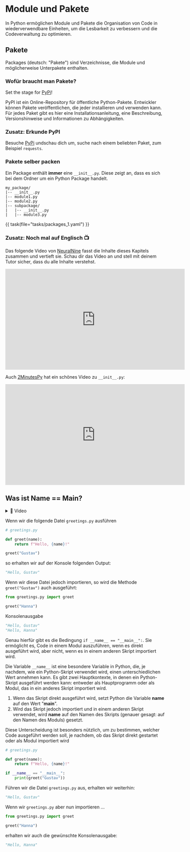 # Module und Pakete

In Python ermöglichen Module und Pakete die Organisation von Code in wiederverwendbare Einheiten, um die Lesbarkeit zu verbessern
und die Codeverwaltung zu optimieren.

## Pakete

Packages (deutsch: "Pakete") sind Verzeichnisse, die Module und möglicherweise Unterpakete enthalten.

### Wofür braucht man Pakete?
Set the stage for [PyPi](https://pypi.org/)!

PyPI ist ein Online-Repository für öffentliche Python-Pakete. Entwickler können Pakete veröffentlichen, die jeder installieren und verwenden kann. Für jedes Paket gibt es hier eine Installationsanleitung, eine Beschreibung, Versionshinweise und Informationen zu Abhängigkeiten.

### Zusatz: Erkunde PyPI
Besuche [PyPi](https://pypi.org/) undschau dich um, suche nach einem beliebten Paket, zum Beispiel `requests`.

### Pakete selber packen
Ein Package enthält **immer** eine `__init__.py`. Diese zeigt an,
dass es sich bei dem Ordner um ein Python Package handelt.

```
my_package/
|-- __init__.py
|-- module1.py
|-- module2.py
|-- subpackage/
|   |-- __init__.py
|   |-- module3.py
```



{{ task(file="tasks/packages_1.yaml") }}


### Zusatz: Noch mal auf Englisch 📺

Das folgende Video von [NeuralNine](https://www.youtube.com/watch?v=GxCXiSkm6no) 
fasst die Inhalte dieses Kapitels zusammen und vertieft sie.
Schau dir das Video an und stell mit deinem Tutor sicher, dass du alle Inhalte verstehst.

<iframe width="560" height="315" src="https://www.youtube.com/embed/GxCXiSkm6no?si=s0zw6JnWV3lWkjSw" title="YouTube video player" frameborder="0" allow="accelerometer; autoplay; clipboard-write; encrypted-media; gyroscope; picture-in-picture; web-share" allowfullscreen></iframe>

Auch [2MinutesPy](https://www.youtube.com/watch?v=mWaMSGwiSB0) hat ein schönes Video zu `__init__.py`:

<iframe width="560" height="315" src="https://www.youtube.com/embed/mWaMSGwiSB0?si=i-Qa1KO96IDlFLD_" title="YouTube video player" frameborder="0" allow="accelerometer; autoplay; clipboard-write; encrypted-media; gyroscope; picture-in-picture; web-share" allowfullscreen></iframe>

## Was ist Name == Main?
<details>
<summary>
🎦 Video
</summary>
<iframe width="560" height="315" src="https://www.youtube.com/embed/57b8gJKZf6o?si=sBKUorE0e-MlfRoK" title="YouTube video player" frameborder="0" allow="accelerometer; autoplay; clipboard-write; encrypted-media; gyroscope; picture-in-picture; web-share" allowfullscreen></iframe>
</details>

Wenn wir die folgende Datei `greetings.py` ausführen

```python
# greetings.py

def greet(name):
    return f"Hello, {name}!"

greet("Gustav")
```

so erhalten wir auf der Konsole folgenden Output:

```python
"Hello, Gustav"
```

Wenn wir diese Datei jedoch importieren, so wird die Methode `greet("Gustav")` auch ausgeführt:

```python
from greetings.py import greet

greet("Hanna")
```

Konsolenausgabe

```python
"Hello, Gustav"
"Hello, Hanna"
```

Genau hierfür gibt es die Bedingung `if __name__ == "__main__":`. Sie ermöglicht es, Code in einem Modul auszuführen, wenn es direkt ausgeführt wird, aber nicht, wenn es in einem anderen Skript importiert wird. 

Die Variable `__name__` ist eine besondere Variable in Python, die, je nachdem, wie ein Python-Skript verwendet wird, einen unterschiedlichen Wert annehmen kann. Es gibt zwei Hauptkontexte, in denen ein Python-Skript ausgeführt werden kann: entweder als Hauptprogramm oder als Modul, das in ein anderes Skript importiert wird.

1. Wenn das Skript direkt ausgeführt wird, setzt Python die Variable __name__ auf den Wert "__main__".
2. Wird das Skript jedoch importiert und in einem anderen Skript verwendet, wird __name__ auf den Namen des Skripts (genauer gesagt: auf den Namen des Moduls) gesetzt.

Diese Unterscheidung ist besonders nützlich, um zu bestimmen, welcher Code ausgeführt werden soll, je nachdem, ob das Skript direkt gestartet oder als Modul importiert wird

```python
# greetings.py

def greet(name):
    return f"Hello, {name}!"

if __name__ == "__main__":
    print(greet("Gustav"))
```

Führen wir die Datei `greetings.py` aus, erhalten wir weiterhin:
```python
"Hello, Gustav"
```

Wenn wir `greetings.py` aber nun importieren ...
```python
from greetings.py import greet

greet("Hanna")
```

erhalten wir auch die gewünschte Konsolenausgabe:

```python
"Hello, Hanna"
```
